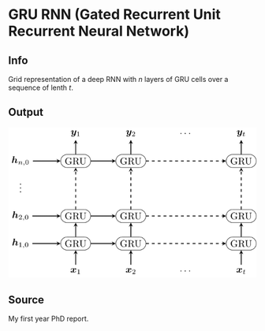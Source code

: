 # GRU RNN (Gated Recurrent Unit Recurrent Neural Network)

## Info

Grid representation of a deep RNN with $n$ layers of GRU cells over a sequence of lenth $t$.

## Output
![](gru_rnn.png)

## Source

My first year PhD report.

